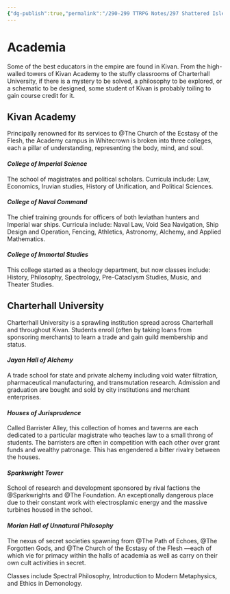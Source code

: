 ```yaml
---
{"dg-publish":true,"permalink":"/290-299 TTRPG Notes/297 Shattered Isles/20 Kivan/Academia/Academia/"}
---
```



# Academia

Some of the best educators in the empire are found in Kivan. From the high- walled towers of Kivan Academy to the stuffy classrooms of Charterhall University, if there is a mystery to be solved, a philosophy to be explored, or a schematic to be designed, some student of Kivan is probably toiling to gain course credit for it.

## Kivan Academy

Principally renowned for its services to @The Church of the Ecstasy of the Flesh, the Academy campus in Whitecrown is broken into three colleges, each a pillar of understanding, representing the body, mind, and soul.

#### _**College of Imperial Science**_

The school of magistrates and political scholars. Curricula include: Law, Economics, Iruvian studies, History of Unification, and Political Sciences.

#### _**College of Naval Command**_

The chief training grounds for officers of both leviathan hunters and Imperial war ships. Curricula include: Naval Law, Void Sea Navigation, Ship Design and Operation, Fencing, Athletics, Astronomy, Alchemy, and Applied Mathematics.

#### _**College of Immortal Studies**_

This college started as a theology department, but now classes include: History, Philosophy, Spectrology, Pre-Cataclysm Studies, Music, and Theater Studies.

## Charterhall University

Charterhall University is a sprawling institution spread across Charterhall and throughout Kivan. Students enroll (often by taking loans from sponsoring merchants) to learn a trade and gain guild membership and status.

#### _**Jayan Hall of Alchemy**_

A trade school for state and private alchemy including void water filtration, pharmaceutical manufacturing, and transmutation research. Admission and graduation are bought and sold by city institutions and merchant enterprises.

#### _**Houses of Jurisprudence**_

Called Barrister Alley, this collection of homes and taverns are each dedicated to a particular magistrate who teaches law to a small throng of students. The barristers are often in competition with each other over grant funds and wealthy patronage. This has engendered a bitter rivalry between the houses.

#### _**Sparkwright Tower**_

School of research and development sponsored by rival factions the @Sparkwrights and @The Foundation. An exceptionally dangerous place due to their constant work with electrosplamic energy and the massive turbines housed in the school.

#### _**Morlan Hall of Unnatural Philosophy**_

The nexus of secret societies spawning from @The Path of Echoes, @The Forgotten Gods, and @The Church of the Ecstasy of the Flesh —each of which vie for primacy within the halls of academia as well as carry on their own cult activities in secret. 

Classes include Spectral Philosophy, Introduction to Modern Metaphysics, and Ethics in Demonology.